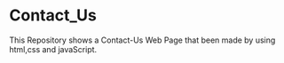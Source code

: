 # Contact_Us
This Repository shows a Contact-Us Web Page that been made by using html,css and javaScript.
